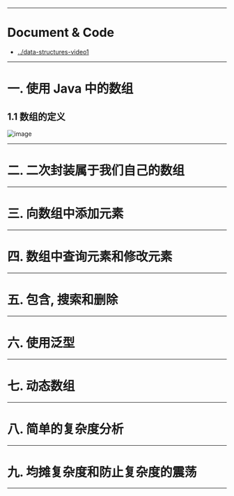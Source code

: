 


---

# Document & Code

- [../data-structures-video1](https://github.com/zozospider/note/blob/master/Mathematics/data-structures/data-structures-video1.md)

---

# 一. 使用 Java 中的数组

## 1.1 数组的定义

![image]()



---

# 二. 二次封装属于我们自己的数组

---

# 三. 向数组中添加元素

---

# 四. 数组中查询元素和修改元素

---

# 五. 包含, 搜索和删除

---

# 六. 使用泛型

---

# 七. 动态数组

---

# 八. 简单的复杂度分析

---

# 九. 均摊复杂度和防止复杂度的震荡

---
